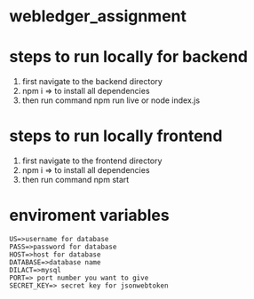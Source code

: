 # webledger_assignment

# steps to run locally for backend
 1. first navigate to the backend directory 
 2. npm i => to install all dependencies
 3. then run command 
     npm run live
        or
     node index.js



# steps to run locally frontend
   1. first navigate to the frontend directory 
   2. npm i => to install all dependencies
   3. then run command
       npm start


 # enviroment variables
    US=>username for database
    PASS=>password for database
    HOST=>host for database
    DATABASE=>database name
    DILACT=>mysql
    PORT=> port number you want to give
    SECRET_KEY=> secret key for jsonwebtoken
    